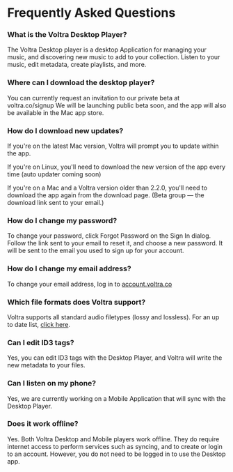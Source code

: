 # Frequently Asked Questions

### What is the Voltra Desktop Player?

The Voltra Desktop player is a desktop Application for managing your music, and discovering new music to add to your collection. Listen to your music, edit metadata, create playlists, and more.

### Where can I download the desktop player?

You can currently request an invitation to our private beta at voltra.co/signup We will be launching public beta soon, and the app will also be available in the Mac app store.

### How do I download new updates?

If you're on the latest Mac version, Voltra will prompt you to update within the app.

If you're on Linux, you'll need to download the new version of the app every time (auto updater coming soon)

<p class="note">If you're on a Mac and a Voltra version older than 2.2.0, you'll need to download the app again from the download page. (Beta group — the download link sent to your email.)</p>

### How do I change my password?

To change your password, click Forgot Password on the Sign In dialog. Follow the link sent to your email to reset it, and choose a new password. It will be sent to the email you used to sign up for your account.

### How do I change my email address?

To change your email address, log in to [account.voltra.co](https://account.voltra.co)

### Which file formats does Voltra support?

Voltra supports all standard audio filetypes (lossy and lossless). For an up to date list, [click here](/desktop/introduction.html#supported-filetypes).

### Can I edit ID3 tags?

Yes, you can edit ID3 tags with the Desktop Player, and Voltra will write the new metadata to your files.

### Can I listen on my phone?

Yes, we are currently working on a Mobile Application that will sync with the Desktop Player.

### Does it work offline?

Yes. Both Voltra Desktop and Mobile players work offline. They do require internet access to perform services such as syncing, and to create or login to an account. However, you do not need to be logged in to use the Desktop app.
